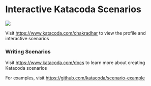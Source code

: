 # Interactive Katacoda Scenarios

[![](http://shields.katacoda.com/katacoda/chakradhar/count.svg)](https://www.katacoda.com/chakradhar "Get your profile on Katacoda.com")

Visit https://www.katacoda.com/chakradhar to view the profile and interactive scenarios

### Writing Scenarios
Visit https://www.katacoda.com/docs to learn more about creating Katacoda scenarios

For examples, visit https://github.com/katacoda/scenario-example
